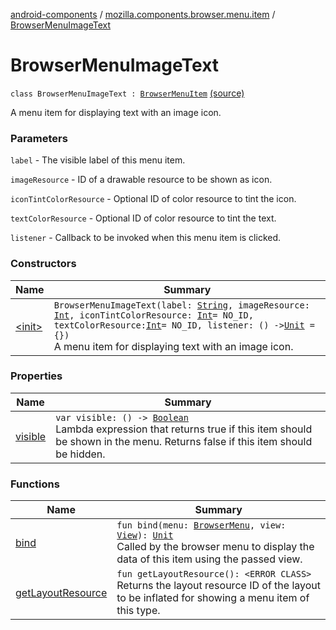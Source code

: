 [android-components](../../index.md) / [mozilla.components.browser.menu.item](../index.md) / [BrowserMenuImageText](./index.md)

# BrowserMenuImageText

`class BrowserMenuImageText : `[`BrowserMenuItem`](../../mozilla.components.browser.menu/-browser-menu-item/index.md) [(source)](https://github.com/mozilla-mobile/android-components/blob/master/components/browser/menu/src/main/java/mozilla/components/browser/menu/item/BrowserMenuImageText.kt#L28)

A menu item for displaying text with an image icon.

### Parameters

`label` - The visible label of this menu item.

`imageResource` - ID of a drawable resource to be shown as icon.

`iconTintColorResource` - Optional ID of color resource to tint the icon.

`textColorResource` - Optional ID of color resource to tint the text.

`listener` - Callback to be invoked when this menu item is clicked.

### Constructors

| Name | Summary |
|---|---|
| [&lt;init&gt;](-init-.md) | `BrowserMenuImageText(label: `[`String`](https://kotlinlang.org/api/latest/jvm/stdlib/kotlin/-string/index.html)`, imageResource: `[`Int`](https://kotlinlang.org/api/latest/jvm/stdlib/kotlin/-int/index.html)`, iconTintColorResource: `[`Int`](https://kotlinlang.org/api/latest/jvm/stdlib/kotlin/-int/index.html)` = NO_ID, textColorResource: `[`Int`](https://kotlinlang.org/api/latest/jvm/stdlib/kotlin/-int/index.html)` = NO_ID, listener: () -> `[`Unit`](https://kotlinlang.org/api/latest/jvm/stdlib/kotlin/-unit/index.html)` = {})`<br>A menu item for displaying text with an image icon. |

### Properties

| Name | Summary |
|---|---|
| [visible](visible.md) | `var visible: () -> `[`Boolean`](https://kotlinlang.org/api/latest/jvm/stdlib/kotlin/-boolean/index.html)<br>Lambda expression that returns true if this item should be shown in the menu. Returns false if this item should be hidden. |

### Functions

| Name | Summary |
|---|---|
| [bind](bind.md) | `fun bind(menu: `[`BrowserMenu`](../../mozilla.components.browser.menu/-browser-menu/index.md)`, view: `[`View`](https://developer.android.com/reference/android/view/View.html)`): `[`Unit`](https://kotlinlang.org/api/latest/jvm/stdlib/kotlin/-unit/index.html)<br>Called by the browser menu to display the data of this item using the passed view. |
| [getLayoutResource](get-layout-resource.md) | `fun getLayoutResource(): <ERROR CLASS>`<br>Returns the layout resource ID of the layout to be inflated for showing a menu item of this type. |
